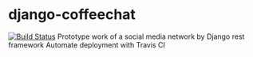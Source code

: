 # django-coffeechat

[![Build Status](https://app.travis-ci.com/Yufanzh/django-coffeechat.svg?branch=5-accounts-api-unit-tests)](https://app.travis-ci.com/Yufanzh/django-coffeechat)
Prototype work of a social media network by Django rest framework
Automate deployment with Travis CI
